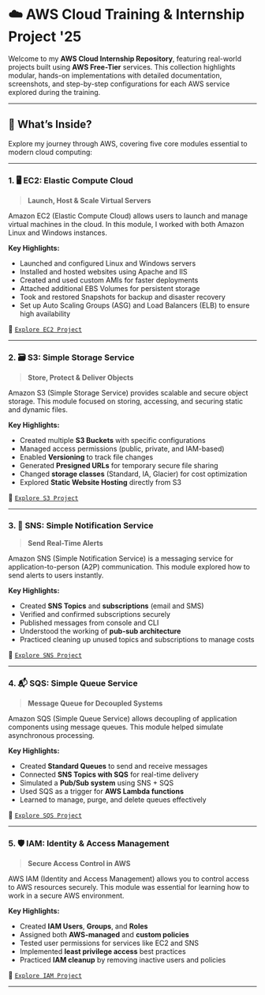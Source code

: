 # ☁️ AWS Cloud Training & Internship Project '25

Welcome to my **AWS Cloud Internship Repository**, featuring real-world projects built using **AWS Free-Tier** services. This collection highlights modular, hands-on implementations with detailed documentation, screenshots, and step-by-step configurations for each AWS service explored during the training.

---

## 🚀 What’s Inside?

Explore my journey through AWS, covering five core modules essential to modern cloud computing:

---

### 1. 🖥️ EC2: Elastic Compute Cloud
> **Launch, Host & Scale Virtual Servers**

Amazon EC2 (Elastic Compute Cloud) allows users to launch and manage virtual machines in the cloud. In this module, I worked with both Amazon Linux and Windows instances.

**Key Highlights:**
- Launched and configured Linux and Windows servers
- Installed and hosted websites using Apache and IIS
- Created and used custom AMIs for faster deployments
- Attached additional EBS Volumes for persistent storage
- Took and restored Snapshots for backup and disaster recovery
- Set up Auto Scaling Groups (ASG) and Load Balancers (ELB) to ensure high availability

🔗 [`Explore EC2 Project`](./Elastic%20Compute%20Cloud%20(EC2).pdf)

---

### 2. 🗃️ S3: Simple Storage Service
> **Store, Protect & Deliver Objects**

Amazon S3 (Simple Storage Service) provides scalable and secure object storage. This module focused on storing, accessing, and securing static and dynamic files.

**Key Highlights:**
- Created multiple **S3 Buckets** with specific configurations
- Managed access permissions (public, private, and IAM-based)
- Enabled **Versioning** to track file changes
- Generated **Presigned URLs** for temporary secure file sharing
- Changed **storage classes** (Standard, IA, Glacier) for cost optimization
- Explored **Static Website Hosting** directly from S3

🔗 [`Explore S3 Project`](./Simple%20Storage%20Service%20(S3).pdf)

---

### 3. 📢 SNS: Simple Notification Service
> **Send Real-Time Alerts**

Amazon SNS (Simple Notification Service) is a messaging service for application-to-person (A2P) communication. This module explored how to send alerts to users instantly.

**Key Highlights:**
- Created **SNS Topics** and **subscriptions** (email and SMS)
- Verified and confirmed subscriptions securely
- Published messages from console and CLI
- Understood the working of **pub-sub architecture**
- Practiced cleaning up unused topics and subscriptions to manage costs

🔗 [`Explore SNS Project`](./Simple%20Notification%20Service%20(SNS).pdf)

---

### 4. 📬 SQS: Simple Queue Service
> **Message Queue for Decoupled Systems**

Amazon SQS (Simple Queue Service) allows decoupling of application components using message queues. This module helped simulate asynchronous processing.

**Key Highlights:**
- Created **Standard Queues** to send and receive messages
- Connected **SNS Topics with SQS** for real-time delivery
- Simulated a **Pub/Sub system** using SNS + SQS
- Used SQS as a trigger for **AWS Lambda functions**
- Learned to manage, purge, and delete queues effectively

🔗 [`Explore SQS Project`](./Simple%20Queue%20Service%20(SQS).pdf)

---

### 5. 🛡️ IAM: Identity & Access Management
> **Secure Access Control in AWS**

AWS IAM (Identity and Access Management) allows you to control access to AWS resources securely. This module was essential for learning how to work in a secure AWS environment.

**Key Highlights:**
- Created **IAM Users**, **Groups**, and **Roles**
- Assigned both **AWS-managed** and **custom policies**
- Tested user permissions for services like EC2 and SNS
- Implemented **least privilege access** best practices
- Practiced **IAM cleanup** by removing inactive users and policies

🔗 [`Explore IAM Project`](./Identity%20and%20Access%20Management%20(IAM).pdf)

---
